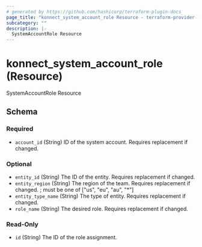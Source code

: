 ```yaml
---
# generated by https://github.com/hashicorp/terraform-plugin-docs
page_title: "konnect_system_account_role Resource - terraform-provider-konnect"
subcategory: ""
description: |-
  SystemAccountRole Resource
---
```


# konnect_system_account_role (Resource)

SystemAccountRole Resource



<!-- schema generated by tfplugindocs -->
## Schema

### Required

- `account_id` (String) ID of the system account. Requires replacement if changed.

### Optional

- `entity_id` (String) The ID of the entity. Requires replacement if changed.
- `entity_region` (String) The region of the team. Requires replacement if changed. ; must be one of ["us", "eu", "au", "*"]
- `entity_type_name` (String) The type of entity. Requires replacement if changed.
- `role_name` (String) The desired role. Requires replacement if changed.

### Read-Only

- `id` (String) The ID of the role assignment.


